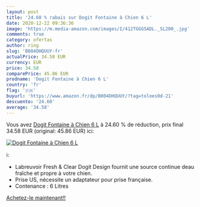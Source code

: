 ```yaml
---
layout: post
title: '24.60 % rabais sur Dogit Fontaine à Chien 6 L'
date: 2020-12-22 09:36:36
image: 'https://m.media-amazon.com/images/I/412TGGGSADL._SL200_.jpg'
comments: true
category: ofertas
author: ring
slug: 'B004OHQUUY-fr'
actualPrice: 34.58 EUR
currency: EUR
price: 34.58
comparePrice: 45.86 EUR
prodname: 'Dogit Fontaine à Chien 6 L'
country: 'fr'
flag: '🇫🇷'
buyurl: 'https://www.amazon.fr/dp/B004OHQUUY/?tag=tolees0d-21'
descuento: '24.60'
average: '34.58'
---
```


Vous avez [Dogit Fontaine à Chien 6 L](https://www.amazon.fr/dp/B004OHQUUY/?tag=tolees0d-21)  à  24.60 % de réduction, prix final  34.58 EUR (original: 45.86 EUR) ici:

[![Dogit Fontaine à Chien 6 L](https://m.media-amazon.com/images/I/412TGGGSADL._SL200_.jpg)](https://www.amazon.fr/dp/B004OHQUUY/?tag=tolees0d-21)

ℹ️:

- Labreuvoir Fresh & Clear Dogit Design fournit une source continue deau fraîche et propre à votre chien.
- Prise US, nécessite un adaptateur pour prise française.
- Contenance : 6 Litres

[Achetez-le maintenant!!](https://www.amazon.fr/dp/B004OHQUUY/?tag=tolees0d-21)
